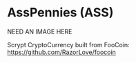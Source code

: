 AssPennies (ASS)
===========

NEED AN IMAGE HERE

Scrypt CryptoCurrency built from FooCoin: https://github.com/RazorLove/foocoin